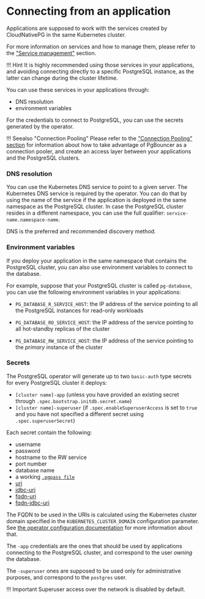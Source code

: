 # Connecting from an application
<!-- SPDX-License-Identifier: CC-BY-4.0 -->

Applications are supposed to work with the services created by CloudNativePG
in the same Kubernetes cluster.

For more information on services and how to manage them, please refer to the
["Service management"](service_management.md) section.

!!! Hint
    It is highly recommended using those services in your applications,
    and avoiding connecting directly to a specific PostgreSQL instance, as the latter
    can change during the cluster lifetime.

You can use these services in your applications through:

* DNS resolution
* environment variables

For the credentials to connect to PostgreSQL, you can
use the secrets generated by the operator.

!!! Seealso "Connection Pooling"
    Please refer to the ["Connection Pooling" section](connection_pooling.md) for
    information about how to take advantage of PgBouncer as a connection pooler,
    and create an access layer between your applications and the PostgreSQL clusters.

### DNS resolution

You can use the Kubernetes DNS service to point to a given server.
The Kubernetes DNS service is required by the operator.
You can do that by using the name of the service if the application is
deployed in the same namespace as the PostgreSQL cluster.
In case the PostgreSQL cluster resides in a different namespace, you can use the
full qualifier: `service-name.namespace-name`.

DNS is the preferred and recommended discovery method.

### Environment variables

If you deploy your application in the same namespace that contains the
PostgreSQL cluster, you can also use environment variables to connect to the database.

For example, suppose that your PostgreSQL cluster is called `pg-database`,
you can use the following environment variables in your applications:

* `PG_DATABASE_R_SERVICE_HOST`: the IP address of the service
  pointing to all the PostgreSQL instances for read-only workloads

* `PG_DATABASE_RO_SERVICE_HOST`: the IP address of the
  service pointing to all hot-standby replicas of the cluster

* `PG_DATABASE_RW_SERVICE_HOST`: the IP address of the
  service pointing to the *primary* instance of the cluster

### Secrets

The PostgreSQL operator will generate up to two `basic-auth` type secrets for
every PostgreSQL cluster it deploys:

* `[cluster name]-app` (unless you have provided an existing secret through `.spec.bootstrap.initdb.secret.name`)
* `[cluster name]-superuser` (if `.spec.enableSuperuserAccess` is set to `true`
  and you have not specified a different secret using `.spec.superuserSecret`)

Each secret contain the following:

* username
* password
* hostname to the RW service
* port number
* database name
* a working [`.pgpass file`](https://www.postgresql.org/docs/current/libpq-pgpass.html)
* [uri](https://www.postgresql.org/docs/current/libpq-connect.html#LIBPQ-CONNSTRING)
* [jdbc-uri](https://jdbc.postgresql.org/documentation/use/#connecting-to-the-database)
* [fqdn-uri](https://www.postgresql.org/docs/current/libpq-connect.html#LIBPQ-CONNSTRING)
* [fqdn-jdbc-uri](https://jdbc.postgresql.org/documentation/use/#connecting-to-the-database)

The FQDN to be used in the URIs is calculated using the Kubernetes cluster
domain specified in the `KUBERNETES_CLUSTER_DOMAIN` configuration parameter.
See [the operator configuration documentation](operator_conf.md) for more information
about that.

The `-app` credentials are the ones that should be used by applications
connecting to the PostgreSQL cluster, and correspond to the user *owning* the
database.

The `-superuser` ones are supposed to be used only for administrative purposes,
and correspond to the `postgres` user.

!!! Important
    Superuser access over the network is disabled by default.